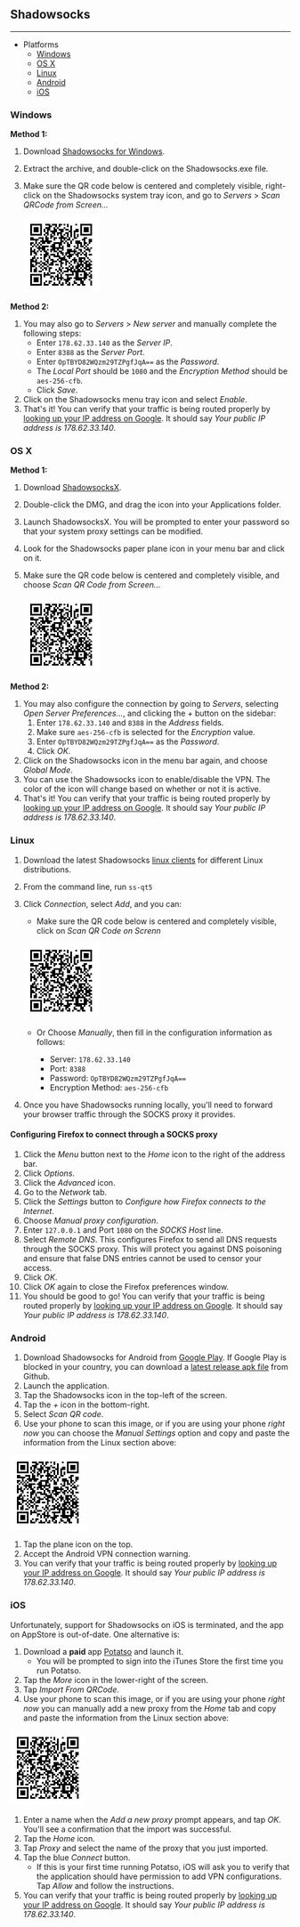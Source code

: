 Shadowsocks
-----------

---
* Platforms
    * [Windows](#windows)
    * [OS X](#osx)
    * [Linux](#linux)
    * [Android](#android)
    * [iOS](#ios)

<a name="windows"></a>
### Windows ###
**Method 1:**

1. Download [Shadowsocks for Windows](https://shadowsocks.org/en/download/clients.html).
1. Extract the archive, and double-click on the Shadowsocks.exe file.
1. Make sure the QR code below is centered and completely visible, right-click on the Shadowsocks system tray icon, and go to *Servers* > *Scan QRCode from Screen...*

   ![Shadowsocks QR code](/shadowsocks/shadowsocks-qr-code.png)
   
**Method 2:**

1. You may also go to *Servers* > *New server* and manually complete the following steps:
    * Enter `178.62.33.140` as the *Server IP*.
    * Enter `8388` as the *Server Port*.
    * Enter `OpTBYD82WQzm29TZPgfJqA==` as the *Password*.
    * The *Local Port* should be `1080` and the *Encryption Method* should be `aes-256-cfb`.
    * Click *Save*.
1. Click on the Shadowsocks menu tray icon and select *Enable*.
1. That's it! You can verify that your traffic is being routed properly by [looking up your IP address on Google](https://encrypted.google.com/search?hl=en&q=ip%20address). It should say *Your public IP address is 178.62.33.140*.

<a name="osx"></a>
### OS X ###
**Method 1:**

1. Download [ShadowsocksX](https://shadowsocks.org/en/download/clients.html).
1. Double-click the DMG, and drag the icon into your Applications folder.
1. Launch ShadowsocksX. You will be prompted to enter your password so that your system proxy settings can be modified.
1. Look for the Shadowsocks paper plane icon in your menu bar and click on it.
1. Make sure the QR code below is centered and completely visible, and choose *Scan QR Code from Screen...*

   ![Shadowsocks QR code](/shadowsocks/shadowsocks-qr-code.png)
   
**Method 2:**

1. You may also configure the connection by going to *Servers*, selecting *Open Server Preferences...*, and clicking the *+* button on the sidebar:
    1. Enter `178.62.33.140` and `8388` in the *Address* fields.
    1. Make sure `aes-256-cfb` is selected for the *Encryption* value.
    1. Enter `OpTBYD82WQzm29TZPgfJqA==` as the *Password*.
    1. Click *OK*.
1. Click on the Shadowsocks icon in the menu bar again, and choose *Global Mode*.
1. You can use the Shadowsocks icon to enable/disable the VPN. The color of the icon will change based on whether or not it is active.
1. That's it! You can verify that your traffic is being routed properly by [looking up your IP address on Google](https://encrypted.google.com/search?hl=en&q=ip%20address). It should say *Your public IP address is 178.62.33.140*.

<a name="linux"></a>
### Linux ###

1. Download the latest Shadowsocks [linux clients](https://github.com/shadowsocks/shadowsocks-qt5/wiki/Installation#gnulinux) for different Linux distributions.
1. From the command line, run `ss-qt5`
1. Click *Connection*, select *Add*, and you can:
    * Make sure the QR code below is centered and completely visible, click on *Scan QR Code on Screnn*

    ![Shadowsocks QR code](/shadowsocks/shadowsocks-qr-code.png)
    
    * Or Choose *Manually*, then fill in the configuration information as follows:

        * Server: `178.62.33.140`
        * Port: `8388`
        * Password: `OpTBYD82WQzm29TZPgfJqA==`
        * Encryption Method: `aes-256-cfb`

1. Once you have Shadowsocks running locally, you'll need to forward your browser traffic through the SOCKS proxy it provides.

#### Configuring Firefox to connect through a SOCKS proxy ####
1. Click the *Menu* button next to the *Home* icon to the right of the address bar.
1. Click *Options*.
1. Click the *Advanced* icon.
1. Go to the *Network* tab.
1. Click the *Settings* button to *Configure how Firefox connects to the Internet*.
1. Choose *Manual proxy configuration*.
1. Enter `127.0.0.1` and Port `1080` on the *SOCKS Host* line.
1. Select *Remote DNS*. This configures Firefox to send all DNS requests through the SOCKS proxy. This will protect you against DNS poisoning and ensure that false DNS entries cannot be used to censor your access.
1. Click *OK*.
1. Click *OK* again to close the Firefox preferences window.
1. You should be good to go! You can verify that your traffic is being routed properly by [looking up your IP address on Google](https://encrypted.google.com/search?hl=en&q=ip%20address). It should say *Your public IP address is 178.62.33.140*.


<a name="android"></a>
### Android ###
1. Download Shadowsocks for Android from [Google Play](https://play.google.com/store/apps/details?id=com.github.shadowsocks). If Google Play is blocked in your country, you can download a [latest release apk file](https://github.com/shadowsocks/shadowsocks-android/releases) from Github.
1. Launch the application.
1. Tap the Shadowsocks icon in the top-left of the screen.
1. Tap the *+* icon in the bottom-right.
1. Select *Scan QR code*.
1. Use your phone to scan this image, or if you are using your phone _right now_ you can choose the *Manual Settings* option and copy and paste the information from the Linux section above:

![Shadowsocks QR code](/shadowsocks/shadowsocks-qr-code.png)

1. Tap the plane icon on the top.
1. Accept the Android VPN connection warning.
1. You can verify that your traffic is being routed properly by [looking up your IP address on Google](https://encrypted.google.com/search?hl=en&q=ip%20address). It should say *Your public IP address is 178.62.33.140*.

<a name="ios"></a>
### iOS ###
Unfortunately, support for Shadowsocks on iOS is terminated, and the app on AppStore is out-of-date. One alternative is:

1. Download a **paid** app [Potatso](https://itunes.apple.com/app/apple-store/id1070901416) and launch it. 
   * You will be prompted to sign into the iTunes Store the first time you run Potatso.
1. Tap the *More* icon in the lower-right of the screen.
1. Tap *Import From QRCode*.
1. Use your phone to scan this image, or if you are using your phone _right now_ you can manually add a new proxy from the *Home* tab and copy and paste the information from the Linux section above:
  
![Shadowsocks QR code](/shadowsocks/shadowsocks-qr-code.png)
     
1. Enter a name when the *Add a new proxy* prompt appears, and tap *OK*. You'll see a confirmation that the import was successful.
1. Tap the *Home* icon.
1. Tap *Proxy* and select the name of the proxy that you just imported.
1. Tap the blue *Connect* button.
    * If this is your first time running Potatso, iOS will ask you to verify that the application should have permission to add VPN configurations. Tap *Allow* and follow the instructions.
1. You can verify that your traffic is being routed properly by [looking up your IP address on Google](https://encrypted.google.com/search?hl=en&q=ip%20address). It should say *Your public IP address is 178.62.33.140*.
